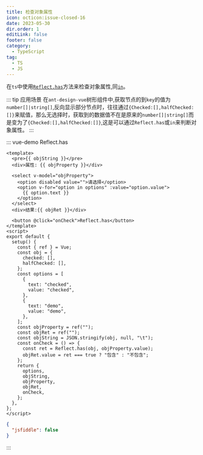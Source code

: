 ```yaml
---
title: 检查对象属性
icon: octicon:issue-closed-16
date: 2023-05-30
dir.order: 1
editLink: false
footer: false
category:
  - TypeScript
tag:
  - TS
  - JS
---
```


在`ts`中使用[`Reflect.has`](https://developer.mozilla.org/zh-CN/docs/Web/JavaScript/Reference/Global_Objects/Reflect/has)方法来检查对象属性,同[`in`](https://developer.mozilla.org/zh-CN/docs/Web/JavaScript/Reference/Operators/in)。

::: tip 应用场景
在`ant-design-vue`树形组件中,获取节点的到`key`的值为`number[]|string[]`,反向显示部分节点时，往往通过`{Checked:[],halfChecked:[]}`来赋值，那么无选择时，获取到的数据值不在是原来的`number[]|string[]`而是变为了`{Checked:[],halfChecked:[]}`,这是可以通过`Reflect.has`或`in`来判断对象属性。
:::

::: vue-demo Reflect.has

```vue
<template>
  <pre>{{ objString }}</pre>
  <div>属性: {{ objProperty }}</div>

  <select v-model="objProperty">
    <option disabled value="">请选择</option>
    <option v-for="option in options" :value="option.value">
      {{ option.text }}
    </option>
  </select>
  <div>结果:{{ objRet }}</div>

  <button @click="onCheck">Reflect.has</button>
</template>
<script>
export default {
  setup() {
    const { ref } = Vue;
    const obj = {
      checked: [],
      halfChecked: [],
    };
    const options = [
      {
        text: "checked",
        value: "checked",
      },
      {
        text: "demo",
        value: "demo",
      },
    ];
    const objProperty = ref("");
    const objRet = ref("");
    const objString = JSON.stringify(obj, null, "\t");
    const onCheck = () => {
      const ret = Reflect.has(obj, objProperty.value);
      objRet.value = ret === true ? "包含" : "不包含";
    };
    return {
      options,
      objString,
      objProperty,
      objRet,
      onCheck,
    };
  },
};
</script>
```

```json
{
  "jsfiddle": false
}
```

:::
